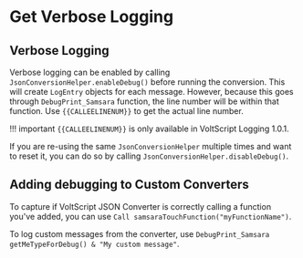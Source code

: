 # Get Verbose Logging

## Verbose Logging

Verbose logging can be enabled by calling `JsonConversionHelper.enableDebug()` before running the conversion. This will create `LogEntry` objects for each message. However, because this goes through `DebugPrint_Samsara` function, the line number will be within that function. Use `{{CALLEELINENUM}}` to get the actual line number.

!!! important
    `{{CALLEELINENUM}}` is only available in VoltScript Logging 1.0.1.

If you are re-using the same `JsonConversionHelper` multiple times and want to reset it, you can do so by calling `JsonConversionHelper.disableDebug()`.

## Adding debugging to Custom Converters

To capture if VoltScript JSON Converter is correctly calling a function you've added, you can use `Call samsaraTouchFunction("myFunctionName")`.

To log custom messages from the converter, use `DebugPrint_Samsara getMeTypeForDebug() & "My custom message"`.